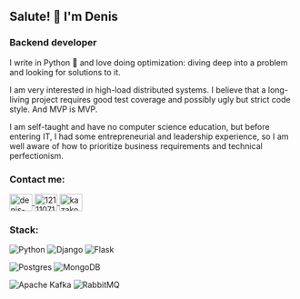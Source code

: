 ## Salute! 👋 I'm Denis
### Backend developer
I write in Python 🐍 and love doing optimization: diving deep into a problem and looking for solutions to it.  
  
I am very interested in high-load distributed systems. I believe that a long-living project requires good test coverage and possibly ugly but strict code style. And MVP is MVP.  
  
I am self-taught and have no computer science education, but before entering IT, I had some entrepreneurial and leadership experience, so I am well aware of how to prioritize business requirements and technical perfectionism.

### Contact me:
<p align="left">
  <a href="https://linkedin.com/in/denis-kazakov" target="blank">
    <img align="center" src="https://raw.githubusercontent.com/rahuldkjain/github-profile-readme-generator/master/src/images/icons/Social/linked-in-alt.svg" alt="denis-kazakov" height="30" width="40" />
  </a>
  <a href="https://stackoverflow.com/users/12111071" target="blank">
    <img align="center" src="https://raw.githubusercontent.com/rahuldkjain/github-profile-readme-generator/master/src/images/icons/Social/stack-overflow.svg" alt="12111071" height="30" width="40" />
  </a>
  <a href="https://www.leetcode.com/kazakovdenis" target="blank">
    <img align="center" src="https://raw.githubusercontent.com/rahuldkjain/github-profile-readme-generator/master/src/images/icons/Social/leet-code.svg" alt="kazakovdenis" height="30" width="40" />
  </a>
</p>

### Stack:
![Python](https://img.shields.io/badge/python-3670A0?style=for-the-badge&logo=python&logoColor=ffdd54) 
![Django](https://img.shields.io/badge/django-%23092E20.svg?style=for-the-badge&logo=django&logoColor=white) 
![Flask](https://img.shields.io/badge/flask-%23000.svg?style=for-the-badge&logo=flask&logoColor=white)  

![Postgres](https://img.shields.io/badge/postgres-%23316192.svg?style=for-the-badge&logo=postgresql&logoColor=white) 
![MongoDB](https://img.shields.io/badge/MongoDB-%234ea94b.svg?style=for-the-badge&logo=mongodb&logoColor=white)  

![Apache Kafka](https://img.shields.io/badge/Apache%20Kafka-000?style=for-the-badge&logo=apachekafka)
![RabbitMQ](https://img.shields.io/badge/Rabbitmq-FF6600?style=for-the-badge&logo=rabbitmq&logoColor=white)  
